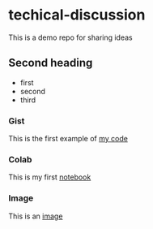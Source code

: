 # techical-discussion
This is a demo repo for sharing ideas


## Second heading

* first
* second
* third


### Gist

This is the first example of [my code](https://gist.github.com/JinMagician/2424658bd169cac999dfc1fca037c4fc)


### Colab

This is my first [notebook](https://github.com/JinMagician/techical-discussion/blob/main/README.md)


### Image

This is an [image](https://github.com/JinMagician/techical-discussion/issues/1#issue-927242133)
